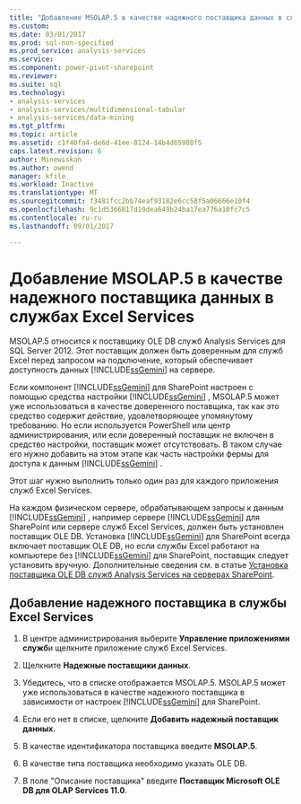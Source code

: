 ```yaml
---
title: "Добавление MSOLAP.5 в качестве надежного поставщика данных в службах Excel Services | Документы Microsoft"
ms.custom: 
ms.date: 03/01/2017
ms.prod: sql-non-specified
ms.prod_service: analysis-services
ms.service: 
ms.component: power-pivot-sharepoint
ms.reviewer: 
ms.suite: sql
ms.technology:
- analysis-services
- analysis-services/multidimensional-tabular
- analysis-services/data-mining
ms.tgt_pltfrm: 
ms.topic: article
ms.assetid: c1f40fa4-de6d-41ee-8124-14b4d65988f5
caps.latest.revision: 6
author: Minewiskan
ms.author: owend
manager: kfile
ms.workload: Inactive
ms.translationtype: MT
ms.sourcegitcommit: f3481fcc2bb74eaf93182e6cc58f5a06666e10f4
ms.openlocfilehash: 9c1d5366817d19dea649b24ba17ea776a10fc7c5
ms.contentlocale: ru-ru
ms.lasthandoff: 09/01/2017

---
```

# <a name="add-msolap5-as-a-trusted-data-provider-in-excel-services"></a>Добавление MSOLAP.5 в качестве надежного поставщика данных в службах Excel Services
  MSOLAP.5 относится к поставщику OLE DB служб Analysis Services для SQL Server 2012. Этот поставщик должен быть доверенным для служб Excel перед запросом на подключение, который обеспечивает доступность данных [!INCLUDE[ssGemini](../../includes/ssgemini-md.md)] на сервере.  
  
 Если компонент [!INCLUDE[ssGemini](../../includes/ssgemini-md.md)] для SharePoint настроен с помощью средства настройки [!INCLUDE[ssGemini](../../includes/ssgemini-md.md)] , MSOLAP.5 может уже использоваться в качестве доверенного поставщика, так как это средство содержит действие, удовлетворяющее упомянутому требованию. Но если используется PowerShell или центр администрирования, или если доверенный поставщик не включен в средство настройки, поставщик может отсутствовать. В таком случае его нужно добавить на этом этапе как часть настройки фермы для доступа к данным [!INCLUDE[ssGemini](../../includes/ssgemini-md.md)] .  
  
 Этот шаг нужно выполнить только один раз для каждого приложения служб Excel Services.  
  
 На каждом физическом сервере, обрабатывающем запросы к данным [!INCLUDE[ssGemini](../../includes/ssgemini-md.md)] , например сервере [!INCLUDE[ssGemini](../../includes/ssgemini-md.md)] для SharePoint или сервере служб Excel Services, должен быть установлен поставщик OLE DB. Установка [!INCLUDE[ssGemini](../../includes/ssgemini-md.md)] для SharePoint всегда включает поставщик OLE DB, но если службы Excel работают на компьютере без [!INCLUDE[ssGemini](../../includes/ssgemini-md.md)] для SharePoint, поставщик следует установить вручную. Дополнительные сведения см. в статье [Установка поставщика OLE DB служб Analysis Services на серверах SharePoint](http://msdn.microsoft.com/en-us/2c62daf9-1f2d-4508-a497-af62360ee859).  
  
## <a name="add-a-trusted-provider-to-excel-services"></a>Добавление надежного поставщика в службы Excel Services  
  
1.  В центре администрирования выберите **Управление приложениями служб**и щелкните приложение служб Excel Services.  
  
2.  Щелкните **Надежные поставщики данных**.  
  
3.  Убедитесь, что в списке отображается MSOLAP.5. MSOLAP.5 может уже использоваться в качестве надежного поставщика в зависимости от настроек [!INCLUDE[ssGemini](../../includes/ssgemini-md.md)] для SharePoint.  
  
4.  Если его нет в списке, щелкните **Добавить надежный поставщик данных**.  
  
5.  В качестве идентификатора поставщика введите **MSOLAP.5**.  
  
6.  В качестве типа поставщика необходимо указать OLE DB.  
  
7.  В поле "Описание поставщика" введите **Поставщик Microsoft OLE DB для OLAP Services 11.0**.  
  
  

